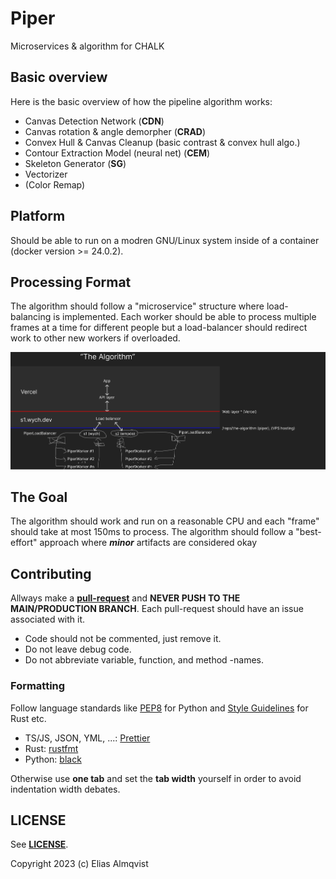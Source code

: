 # Piper

Microservices & algorithm for CHALK

## Basic overview

Here is the basic overview of how the pipeline algorithm works:

- Canvas Detection Network (**CDN**)
- Canvas rotation & angle demorpher (**CRAD**) 
- Convex Hull & Canvas Cleanup (basic contrast & convex hull algo.)
- Contour Extraction Model (neural net) (**CEM**)
- Skeleton Generator (**SG**)
- Vectorizer
- (Color Remap)

## Platform

Should be able to run on a modren GNU/Linux system inside of a container (docker version >= 24.0.2). 

## Processing Format

The algorithm should follow a "microservice" structure where load-balancing is implemented. Each worker should be able to process multiple
frames at a time for different people but a load-balancer should redirect work to other new workers if overloaded.

![MS overview](/img/overview.png)

## The Goal

The algorithm should work and run on a reasonable CPU and each "frame" should take at most 150ms to process. The algorithm should follow a "best-effort" approach where **_minor_** artifacts are considered okay

## Contributing

Allways make a [**pull-request**](https://github.com/AlmTechSoftware/piper/pulls) and **NEVER PUSH TO THE MAIN/PRODUCTION BRANCH**. Each pull-request should have an issue associated with it.

 - Code should not be commented, just remove it.
 - Do not leave debug code.
 - Do not abbreviate variable, function, and method -names.

### Formatting

Follow language standards like [PEP8](https://peps.python.org/pep-0008/) for Python and [Style Guidelines](https://doc.rust-lang.org/1.0.0/style/README.html) for Rust etc.

 - TS/JS, JSON, YML, ...: [Prettier](https://prettier.io/)
 - Rust: [rustfmt](https://github.com/rust-lang/rustfmt)
 - Python: [black](https://github.com/psf/black)

Otherwise use **one tab** and set the **tab width** yourself in order to avoid indentation width debates.

## LICENSE

See [**LICENSE**](/LICENSE). 

Copyright 2023 (c) Elias Almqvist
